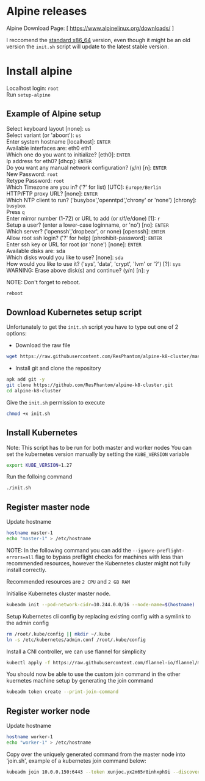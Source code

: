 # Alpine releases

Alpine Download Page: [ https://www.alpinelinux.org/downloads/ ]

I reccomend the [standard x86_64] version, even though it might be an old version the `init.sh` script will update to the latest stable version.

# Install alpine
Localhost login: `root` \
Run `setup-alpine`

## Example of Alpine setup

Select keyboard layout [none]: `us` \
Select variant (or 'aboort'): `us` \
Enter system hostname [localhost]: `ENTER` \
Available interfaces are: eth0 eth1 \
Which one do you want to initialize? [eth0]: `ENTER` \
Ip address for eth0? [dhcp]: `ENTER` \
Do you want any manual network configuration? (y/n) [n]: `ENTER` \
New Password: `root` \
Retype Password: `root` \
Which Timezone are you in? ('?' for list) [UTC]: `Europe/Berlin` \
HTTP/FTP proxy URL? [none]: `ENTER` \
Which NTP client to run? ('busybox','openntpd','chrony' or 'none') [chrony]: `busybox` \
Press `q` \
Enter mirror number (1-72) or URL to add (or r/f/e/done) [1]: `r` \
Setup a user? (enter a lower-case loginname, or 'no') [no]: `ENTER` \
Which server? ('openssh','dropbear', or none) [openssh]: `ENTER` \
Allow root ssh login? ('?' for help) [phrohibit-password]: `ENTER` \
Enter ssh key or URL for root (or 'none') [none]: `ENTER` \
Available disks are: sda \
Which disks would you like to use? [none]: `sda` \
How would you like to use it? ('sys', 'data', 'crypt', 'lvm' or '?') [?]: `sys` \
WARNING: Erase above disk(s) and continue? (y/n) [n]: `y` 

NOTE: Don't forget to reboot.
```sh
reboot
```

## Download Kubernetes setup script
Unfortunately to get the `init.sh` script you have to type out one of 2 options:
- Download the raw file
```sh
wget https://raw.githubusercontent.com/ResPhantom/alpine-k8-cluster/master/init.sh
```
- Install git and clone the repository
```sh
apk add git -y
git clone https://github.com/ResPhantom/alpine-k8-cluster.git
cd alpine-k8-cluster
```
Give the `init.sh` permission to execute
```sh
chmod +x init.sh
```

## Install Kubernetes
Note: This script has to be run for both master and worker nodes
You can set the kubernetes version manually by setting the `KUBE_VERSION` variable
```sh
export KUBE_VERSION=1.27
```
Run the folloing command
```sh
./init.sh
```

## Register master node
Update hostname
```sh
hostname master-1
echo "master-1" > /etc/hostname
```
NOTE: In the following command you can add the `--ignore-preflight-errors=all` flag to bypass preflight checks for machines with less than recommended resources, however the Kubernetes cluster might not fully install correctly. 

Recommended resources are `2 CPU` and `2 GB RAM`

Initialise Kubernetes cluster master node. 
```sh
kubeadm init --pod-network-cidr=10.244.0.0/16 --node-name=$(hostname)
```
Setup Kubernetes cli config by replacing existing config with a symlink to the admin config
```sh
rm /root/.kube/config || mkdir ~/.kube
ln -s /etc/kubernetes/admin.conf /root/.kube/config
```
Install a CNI controller, we can use flannel for simplicity
```sh
kubectl apply -f https://raw.githubusercontent.com/flannel-io/flannel/master/Documentation/kube-flannel.yml
```
You should now be able to use the custom join command in the other kuernetes machine setup by generating the join command
```sh
kubeadm token create --print-join-command
```

## Register worker node
Update hostname
```sh
hostname worker-1
echo "worker-1" > /etc/hostname
```
Copy over the uniquely generated command from the master node into 'join.sh', example of a kubernetes join command below:
```sh
kubeadm join 10.0.0.150:6443 --token xunjoc.yx2m65r8inhxph9i --discovery-token-ca-cert-hash sha256:e38dd277fe1143771dfe17261d9862e5313d1cdf3922ea86f8f73b6c0a515798
```

[//]: # (SOME USEFUL LINKS )
[standard x86_64]: https://dl-cdn.alpinelinux.org/alpine/v3.18/releases/x86_64/alpine-standard-3.18.0-x86_64.iso